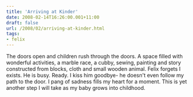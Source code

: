 ```yaml
---
title: 'Arriving at Kinder'
date: 2008-02-14T16:26:00.001+11:00
draft: false
url: /2008/02/arriving-at-kinder.html
tags: 
- felix
---
```


The doors open and children rush through the doors. A space filled with wonderful activities, a marble race, a cubby, sewing, painting and story constructed from blocks, cloth and small wooden animal. Felix forgets I exists. He is busy. Ready. I kiss him goodbye- he doesn't even follow my path to the door. I pang of sadness fills my heart for a moment. This is yet another step I will take as my baby grows into childhood.